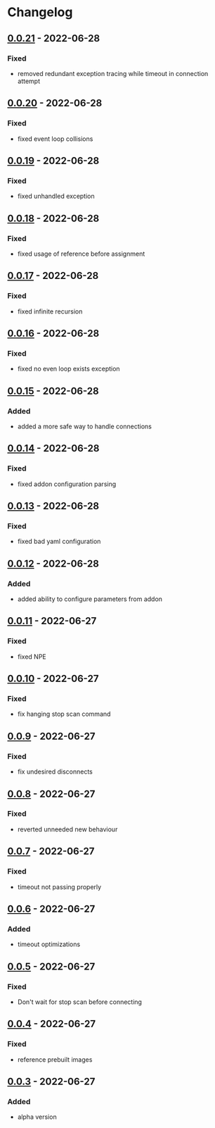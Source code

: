 # Changelog

## [0.0.21] - 2022-06-28

### Fixed

- removed redundant exception tracing while timeout in connection attempt

## [0.0.20] - 2022-06-28

### Fixed

- fixed event loop collisions

## [0.0.19] - 2022-06-28

### Fixed

- fixed unhandled exception

## [0.0.18] - 2022-06-28

### Fixed

- fixed usage of reference before assignment

## [0.0.17] - 2022-06-28

### Fixed

- fixed infinite recursion

## [0.0.16] - 2022-06-28

### Fixed

- fixed no even loop exists exception

## [0.0.15] - 2022-06-28

### Added

- added a more safe way to handle connections

## [0.0.14] - 2022-06-28

### Fixed

- fixed addon configuration parsing

## [0.0.13] - 2022-06-28

### Fixed

- fixed bad yaml configuration

## [0.0.12] - 2022-06-28

### Added

- added ability to configure parameters from addon

## [0.0.11] - 2022-06-27

### Fixed

- fixed NPE

## [0.0.10] - 2022-06-27

### Fixed

- fix hanging stop scan command

## [0.0.9] - 2022-06-27

### Fixed

- fix undesired disconnects

## [0.0.8] - 2022-06-27

### Fixed

- reverted unneeded new behaviour

## [0.0.7] - 2022-06-27

### Fixed

- timeout not passing properly

## [0.0.6] - 2022-06-27

### Added

- timeout optimizations

## [0.0.5] - 2022-06-27

### Fixed

- Don't wait for stop scan before connecting

## [0.0.4] - 2022-06-27

### Fixed

- reference prebuilt images

## [0.0.3] - 2022-06-27

### Added

- alpha version

[0.0.21]: https://github.com/regevbr/RaspiNukiBridge/compare/v0.0.20...v0.0.21
[0.0.20]: https://github.com/regevbr/RaspiNukiBridge/compare/v0.0.19...v0.0.20
[0.0.19]: https://github.com/regevbr/RaspiNukiBridge/compare/v0.0.18...v0.0.19
[0.0.18]: https://github.com/regevbr/RaspiNukiBridge/compare/v0.0.17...v0.0.18
[0.0.17]: https://github.com/regevbr/RaspiNukiBridge/compare/v0.0.16...v0.0.17
[0.0.16]: https://github.com/regevbr/RaspiNukiBridge/compare/v0.0.15...v0.0.16
[0.0.15]: https://github.com/regevbr/RaspiNukiBridge/compare/v0.0.14...v0.0.15
[0.0.14]: https://github.com/regevbr/RaspiNukiBridge/compare/v0.0.13...v0.0.14
[0.0.13]: https://github.com/regevbr/RaspiNukiBridge/compare/v0.0.12...v0.0.13
[0.0.12]: https://github.com/regevbr/RaspiNukiBridge/compare/v0.0.11...v0.0.12
[0.0.11]: https://github.com/regevbr/RaspiNukiBridge/compare/v0.0.10...v0.0.11
[0.0.10]: https://github.com/regevbr/RaspiNukiBridge/compare/v0.0.9...v0.0.10
[0.0.9]: https://github.com/regevbr/RaspiNukiBridge/compare/v0.0.8...v0.0.9
[0.0.8]: https://github.com/regevbr/RaspiNukiBridge/compare/v0.0.7...v0.0.8
[0.0.7]: https://github.com/regevbr/RaspiNukiBridge/compare/v0.0.6...v0.0.7
[0.0.6]: https://github.com/regevbr/RaspiNukiBridge/compare/v0.0.5...v0.0.6
[0.0.5]: https://github.com/regevbr/RaspiNukiBridge/compare/v0.0.4...v0.0.5
[0.0.4]: https://github.com/regevbr/RaspiNukiBridge/compare/v0.0.3...v0.0.4
[0.0.3]: https://github.com/regevbr/RaspiNukiBridge/compare/v0.0.2...v0.0.3
